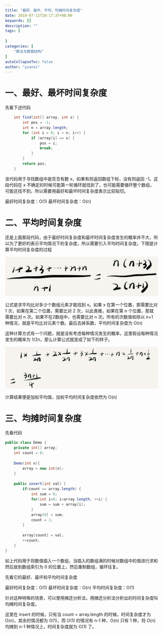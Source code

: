 ```yaml
---
title: "最好、最坏、平均、均摊时间复杂度"
date: 2019-07-11T10:17:37+08:00
keywords: []
description: ""
tags: [

]
categories: [
    "算法与数据结构"
]
autoCollapseToc: false
author: "yuanzx"
---
```


# 一、最好、最坏时间复杂度

先看下述代码

```java
    int find(int[] array, int x) {
        int pos = -1;
        int n = array.length;
        for (int i = 0; i < n; i++) {
            if (array[i] == x) {
                pos = i;
                break;
            }
        }
        return pos;
    }
```

该代码用于寻找数组中是否含有数 x，如果有则返回数组下标，没有则返回 -1。这段代码在 x 不确定的时候可能第一轮循环就找到了，也可能需要循环整个数组，可能还找不到，所以需要用最好和最坏时间复杂度表示比较贴切。

最好时间复杂度：O(1)
最坏时间复杂度：O(n)

# 二、平均时间复杂度

还是上面那段代码，由于最好时间复杂度和最坏时间复杂度发生的概率并不大，所以为了更好的表示平均情况下的复杂度，所以需要引入平均时间复杂度。下图是计算平均时间复杂度的过程

![计算平均时间复杂度的过程](/media/algorithms/4.png)

公式是求平均比对多少个数组元素才能找到 x。如果 x 在第一个位置，那需要比对 1 次，如果在第二个位置，需要比对 2 次，以此类推，如果在第 n 个位置，那就需要比对 n 次。如果不在2数组中，也需要比对 n 次。所有的次数值和除以 n+1 种情况，就是平均比对元素个数。最后去掉系数，平均时间复杂度为 O(n)

这种计算方式有一个问题，就是没有考虑每种情况发生的概率，这里假设每种情况发生的概率为 1/2n，那么计算公式就变成了如下的样子。

![计算平均时间复杂度的过程](/media/algorithms/5.png)

计算结果便是加权平均值，加权平均时间复杂度依然为 O(n)

# 三、均摊时间复杂度

先看代码

```java
public class Demo {
    private int[] array;
    int count = 0;

    Demo(int n){
        array = new int[n];
    }

    public insert(int val) {
        if(count == array.length) {
            int sum = 0;
            for(int i=0; i<array.length; ++i) {
                sum = sum + array[i];
            }
            array[0] = sum;
            count = 1;
        }

        array[count] = val;
        ++count;
    }
}
```

如上代码用于将数值插入一个数组，当插入的数组满的时候对数组中的值进行求和然后放到数组索引为 0 的位置上，然后重制数组，循环往复。

先看它的最好、最坏和平均时间复杂度

最好时间复杂度：O(1)
最坏时间复杂度：O(n)
平均时间复杂度：O(1)

针对这种特殊的场景，可以使用摊还分析法，用摊还分析法分析出的时间复杂度叫均摊时间复杂度。

这里在 insert 的时候，只有当 count = array.length 的时候，时间复杂度才为 O(n)，其余的情况都为 O(1)，而 O(1) 的情况有 n-1 种，O(n) 只有 1 种，将 O(n) 均摊到 n-1 种情况上，时间复杂度就为 O(1) 了。